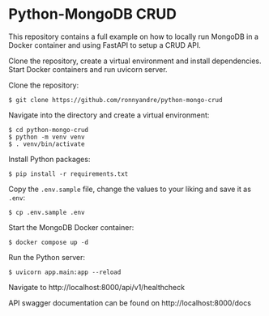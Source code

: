 # Python-MongoDB CRUD

This repository contains a full example on how to locally run MongoDB in a Docker container and using FastAPI to setup a CRUD API.

Clone the repository, create a virtual environment and install dependencies. Start Docker containers and run uvicorn server.

Clone the repository:

```
$ git clone https://github.com/ronnyandre/python-mongo-crud
```

Navigate into the directory and create a virtual environment:

```
$ cd python-mongo-crud
$ python -m venv venv
$ . venv/bin/activate
```

Install Python packages:

```
$ pip install -r requirements.txt
```

Copy the `.env.sample` file, change the values to your liking and save it as `.env`:

```
$ cp .env.sample .env
```

Start the MongoDB Docker container:

```
$ docker compose up -d
```

Run the Python server:

```
$ uvicorn app.main:app --reload
```

Navigate to http://localhost:8000/api/v1/healthcheck

API swagger documentation can be found on http://localhost:8000/docs